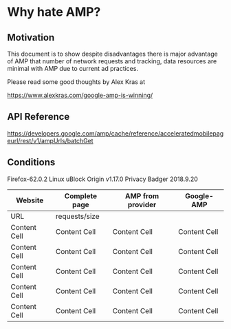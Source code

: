 # Why hate AMP?

## Motivation

This document is to show despite disadvantages there is major advantage of AMP that number of network requests and tracking, data resources are minimal with AMP due to current ad practices.

Please read some good thoughts by Alex Kras at

https://www.alexkras.com/google-amp-is-winning/

## API Reference

https://developers.google.com/amp/cache/reference/acceleratedmobilepageurl/rest/v1/ampUrls/batchGet

## Conditions

Firefox-62.0.2
Linux 
uBlock Origin v1.17.0
Privacy Badger 2018.9.20

| Website       | Complete page    | AMP from provider  | Google-AMP | 
| ------------- | ------------- | -------------      | ------------- | 
| URL           |               requests/size                        |
| Content Cell  | Content Cell  | Content Cell       | Content Cell  |
| Content Cell  | Content Cell  | Content Cell       | Content Cell  |
| Content Cell  | Content Cell  | Content Cell       | Content Cell  |
| Content Cell  | Content Cell  | Content Cell       | Content Cell  |
| Content Cell  | Content Cell  | Content Cell       | Content Cell  |

